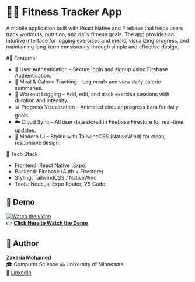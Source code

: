 # 🏋️‍♂️ Fitness Tracker App
A mobile application built with React Native and Firebase that helps users track workouts, nutrition, and daily fitness goals.
The app provides an intuitive interface for logging exercises and meals, visualizing progress, and maintaining long-term consistency through simple and effective design.

#🚀 Features
  - 📱 User Authentication – Secure login and signup using Firebase Authentication.
  - 🍎 Meal & Calorie Tracking – Log meals and view daily calorie summaries.
  - 🏃 Workout Logging – Add, edit, and track exercise sessions with duration and intensity.
  - 📊 Progress Visualization – Animated circular progress bars for daily goals.
  - ☁️ Cloud Sync – All user data stored in Firebase Firestore for real-time updates.
  - 🎨 Modern UI – Styled with TailwindCSS (NativeWind) for clean, responsive design.

🧠 Tech Stack
  - Frontend: React Native (Expo)
  - Backend: Firebase (Auth + Firestore)
  - Styling: TailwindCSS / NativeWind
  - Tools: Node.js, Expo Router, VS Code

## 🎥 Demo  
[![Watch the video](https://img.youtube.com/vi/bW8G0kjsjCI/0.jpg)](https://www.youtube.com/shorts/bW8G0kjsjCI)  
👉 **[Click Here to Watch the Demo](https://www.youtube.com/shorts/bW8G0kjsjCI)**


## 👤 Author  
**Zakaria Mohamed**  
🎓 Computer Science @ University of Minnesota  
🔗 [LinkedIn](https://linkedin.com/in/zakariamohamed)
